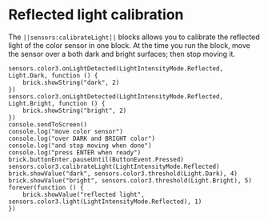# Reflected light calibration

The ``||sensors:calibrateLight||`` blocks allows you to calibrate the reflected light of the color sensor in one block. At the time you run the block, move the sensor over a both dark and bright surfaces; then stop moving it.

```blocks
sensors.color3.onLightDetected(LightIntensityMode.Reflected, Light.Dark, function () {
    brick.showString("dark", 2)
})
sensors.color3.onLightDetected(LightIntensityMode.Reflected, Light.Bright, function () {
    brick.showString("bright", 2)
})
console.sendToScreen()
console.log("move color sensor")
console.log("over DARK and BRIGHT color")
console.log("and stop moving when done")
console.log("press ENTER when ready")
brick.buttonEnter.pauseUntil(ButtonEvent.Pressed)
sensors.color3.calibrateLight(LightIntensityMode.Reflected)
brick.showValue("dark", sensors.color3.threshold(Light.Dark), 4)
brick.showValue("bright", sensors.color3.threshold(Light.Bright), 5)
forever(function () {
    brick.showValue("reflected light", sensors.color3.light(LightIntensityMode.Reflected), 1)
})
```